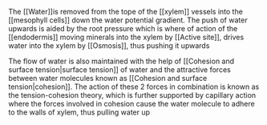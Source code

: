 The [[Water]]is removed from the tope of the [[xylem]] vessels into the [[mesophyll cells]] down the water potential gradient. The push of water upwards is aided by the root pressure which is where of action of the [[endodermis]] moving minerals into the xylem by [[Active site]], drives water into the xylem by [[Osmosis]], thus pushing it upwards

The flow of water is also maintained with the help of [[Cohesion and surface tension|surface tension]] of water and the attractive forces between water molecules known as [[Cohesion and surface tension|cohesion]]. The action of these 2 forces in combination is known as the tension-cohesion theory, which is further supported by capillary action where the forces involved in cohesion cause the water molecule to adhere to the walls of xylem, thus pulling water up